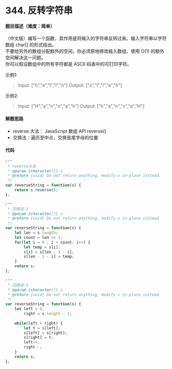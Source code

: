 <!--
 * @Author: your name
 * @Date: 2020-03-31 23:08:38
 * @LastEditTime: 2020-03-31 23:09:41
 * @LastEditors: Please set LastEditors
 * @Description: In User Settings Edit
 * @FilePath: /leetcode/301-350/344_反转字符串.md
 -->
# 344. 反转字符串

#### 题目描述（难度：简单）

（中文版）编写一个函数，其作用是将输入的字符串反转过来。输入字符串以字符数组 char[] 的形式给出。<br />不要给另外的数组分配额外的空间，你必须原地修改输入数组、使用 O(1) 的额外空间解决这一问题。<br />你可以假设数组中的所有字符都是 ASCII 码表中的可打印字符。

示例1:
> Input: ["h","e","l","l","o"]
> Output: ["o","l","l","e","h"]

示例2:
> Input: ["H","a","n","n","a","h"]
> Output: ["h","a","n","n","a","H"]


#### 解题思路

- reverse 大法： JavaScript 数组 API reverse()
- 交换法：遍历至中点，交换首尾字母的位置

#### 代码

```javascript
/**
 * reverse大法
 * @param {character[]} s
 * @return {void} Do not return anything, modify s in-place instead.
 */
var reverseString = function(s) {
    return s.reverse();
};

/**
 * 交换法-1
 * @param {character[]} s
 * @return {void} Do not return anything, modify s in-place instead.
 */
var reverseString = function(s) {
    let len = s.length;
    let count = len >> 1;
    for(let i = 0 ; i < count; i++) {
        let temp = s[i];
        s[i] = s[len - 1 - i];
        s[len - 1 - i] = temp;
    }
    return s;
};

/**
 * 交换法-2
 * @param {character[]} s
 * @return {void} Do not return anything, modify s in-place instead.
 */
var reverseString = function(s) {
    let left = 0,
        right = s.length - 1;
    
    while(left < right) {
        let t = s[left];
        s[left] = s[right];
        s[right] = t;
        left++;
        right--;
    }
    return s;
};
```

